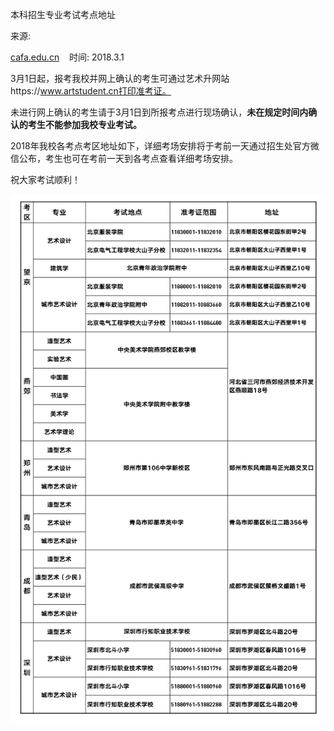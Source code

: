本科招生专业考试考点地址

来源: 

[cafa.edu.cn](http://www.cafa.edu.cn/2018cafa/zs/?c=802&N=19014)    时间: 2018.3.1

3月1日起，报考我校并网上确认的考生可通过艺术升网站https://www.artstudent.cn打印准考证。  


未进行网上确认的考生请于3月1日到所报考点进行现场确认，**未在规定时间内确认的考生不能参加我校专业考试。**

2018年我校各考点考区地址如下，详细考场安排将于考前一天通过招生处官方微信公布，考生也可在考前一天到各考点查看详细考场安排。

祝大家考试顺利！

![](/assets/import.png)

